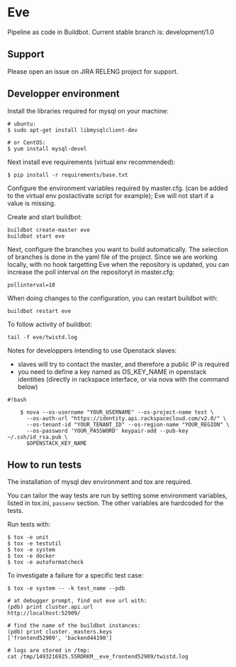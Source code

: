 # Eve
Pipeline as code in Buildbot.
Current stable branch is: development/1.0

## Support
Please open an issue on JIRA RELENG project for support.

## Developper environment
Install the libraries required for mysql on your machine:

    # ubuntu:
    $ sudo apt-get install libmysqlclient-dev

    # or CentOS:
    $ yum install mysql-devel

Next install eve requirements (virtual env recommended):

    $ pip install -r requirements/base.txt

Configure the environment variables required by master.cfg. (can be added to the virtual
env postactivate script for example); Eve will not start if a value is missing.

Create and start buildbot:

    buildbot create-master eve
    buildbot start eve

Next, configure the branches you want to build automatically. The selection of
branches is done in the yaml file of the project. Since we are working locally,
with no hook targetting Eve when the repository is updated, you can increase
the poll interval on the repositoryt in master.cfg:

    pollinterval=10

When doing changes to the configuration, you can restart buildbot with:

    buildbot restart eve

To follow activity of buildbot:

    tail -f eve/twistd.log


Notes for developpers intending to use Openstack slaves:

- slaves will try to contact the master, and therefore a public IP is required
- you need to define a key named as OS_KEY_NAME in openstack identities
  (directly in rackspace interface, or via nova with the command below)



```
#!bash

    $ nova --os-username "YOUR_USERNAME" --os-project-name test \
      --os-auth-url "https://identity.api.rackspacecloud.com/v2.0/" \
      --os-tenant-id "YOUR_TENANT_ID" --os-region-name "YOUR_REGION" \
      --os-password 'YOUR_PASSWORD' keypair-add --pub-key ~/.ssh/id_rsa.pub \
      $OPENSTACK_KEY_NAME
```



## How to run tests
The installation of mysql dev environment and tox are required.

You can tailor the way tests are run by setting some environment variables,
listed in tox.ini, `passenv` section. The other variables are hardcoded
for the tests.

Run tests with:

    $ tox -e unit
    $ tox -e testutil
    $ tox -e system
    $ tox -e docker
    $ tox -e autoformatcheck

To investigate a failure for a specific test case:

    $ tox -e system -- -k test_name --pdb

    # at debugger prompt, find out eve url with:
    (pdb) print cluster.api.url
    http://localhost:52909/

    # find the name of the buildbot instances:
    (pdb) print cluster._masters.keys
    ['frontend52909', 'backend44190']

    # logs are stored in /tmp:
    cat /tmp/1493216925.55RDRKM__eve_frontend52909/twistd.log
